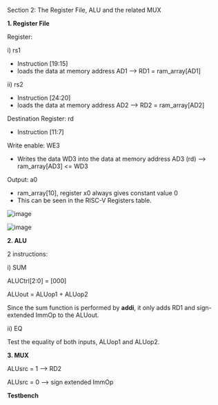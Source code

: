 Section 2: The Register File, ALU and the related MUX

**1. Register File**

Register:

i) rs1 
- Instruction [19:15]
- loads the data at memory address AD1 --> RD1 = ram_array[AD1]

ii) rs2
- Instruction [24:20]
- loads the data at memory address AD2 --> RD2 = ram_array[AD2]

Destination Register: rd
- Instruction [11:7]

Write enable: WE3
- Writes the data WD3 into the data at memory address AD3 (rd) --> ram_array[AD3] <= WD3

Output: a0
- ram_array[10], register x0 always gives constant value 0
- This can be seen in the RISC-V Registers table.

![image]("https://github.com/shindelee/Lab-IAC-/blob/main/register.png?raw=true")

![image]("/images/register.png")




**2. ALU**

2 instructions: 

i) SUM 

   ALUCtrl[2:0] = [000]
   
   ALUout = ALUop1 + ALUop2 

   Since the sum function is performed by **addi**, it only adds RD1 and sign-extended ImmOp to the ALUout.
   
ii) EQ

Test the equality of both inputs, ALUop1 and ALUop2.

**3. MUX**

ALUsrc = 1 --> RD2

ALUsrc = 0 --> sign extended ImmOp

**Testbench**


